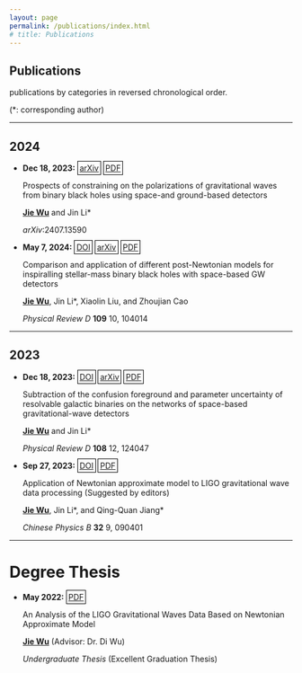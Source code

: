 ```yaml
---
layout: page
permalink: /publications/index.html
# title: Publications
---
```



## Publications

<p style="text-indent: 0;">publications by categories in reversed chronological order.</p>

<p style="text-indent: 0;">(*: corresponding author)</p>

---

## 2024

-  **Dec 18, 2023:**  <span style="border: 1px solid black; padding: 3px;">[arXiv](https://arxiv.org/abs/2407.13590)</span> <span style="border: 1px solid black; padding: 3px;">[PDF](https://wujie3375.github.io\file\4.pdf)</span>

   <p style="text-indent: 0;">Prospects of constraining on the polarizations of gravitational waves from binary black holes using space-and ground-based detectors</p>

   <u><strong>Jie Wu</strong></u> and Jin Li\*

   *arXiv*:2407.13590

-  **May 7, 2024:** <span style="border: 1px solid black; padding: 3px;">[DOI](https://journals.aps.org/prd/abstract/10.1103/PhysRevD.109.104014)</span> <span style="border: 1px solid black; padding: 3px;">[arXiv](https://arxiv.org/abs/2401.03113)</span> <span style="border: 1px solid black; padding: 3px;">[PDF](https://wujie3375.github.io\file\3.pdf)</span>

  
   <p style="text-indent: 0;">Comparison and application of different post-Newtonian models for inspiralling stellar-mass binary black holes with space-based GW detectors</p>

   <u><strong>Jie Wu</strong></u>, Jin Li\*, Xiaolin Liu, and Zhoujian Cao

   *Physical Review D* **109** 10, 104014
   
---

## 2023

-  **Dec 18, 2023:** <span style="border: 1px solid black; padding: 3px;">[DOI](https://journals.aps.org/prd/abstract/10.1103/PhysRevD.108.124047)</span> <span style="border: 1px solid black; padding: 3px;">[arXiv](https://arxiv.org/abs/2307.05568)</span> <span style="border: 1px solid black; padding: 3px;">[PDF](https://wujie3375.github.io\file\2.pdf)</span>

  
   <p style="text-indent: 0;">Subtraction of the confusion foreground and parameter uncertainty of resolvable galactic binaries on the networks of space-based gravitational-wave detectors</p>

   <u><strong>Jie Wu</strong></u> and Jin Li\*

   *Physical Review D* **108** 12, 124047

-  **Sep 27, 2023:** <span style="border: 1px solid black; padding: 3px;">[DOI](https://cpb.iphy.ac.cn/EN/10.1088/1674-1056/acd8a3)</span> <span style="border: 1px solid black; padding: 3px;">[PDF](https://wujie3375.github.io\file\1.pdf)</span>

  
   <p style="text-indent: 0;">Application of Newtonian approximate model to LIGO gravitational wave data processing (Suggested by editors)</p> 

   <u><strong>Jie Wu</strong></u>, Jin Li\*, and Qing-Quan Jiang\*

   *Chinese Physics B* **32** 9, 090401

---

# Degree Thesis

-  **May  2022:** <span style="border: 1px solid black; padding: 3px;">[PDF](https://wujie3375.github.io\file\Undergraduate-Thesis.pdf)</span>

  
   <p style="text-indent: 0;">An Analysis of the LIGO Gravitational Waves Data Based on Newtonian Approximate Model </p>

   <u><strong>Jie Wu</strong></u> (Advisor: Dr. Di Wu) 

   *Undergraduate Thesis* (Excellent Graduation Thesis)